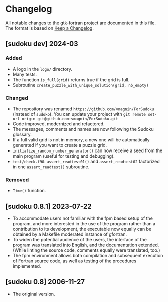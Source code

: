# Changelog

All notable changes to the gtk-fortran project are documented in this file. The
format is based on [Keep a Changelog](https://keepachangelog.com/en/1.1.0/).

## [sudoku dev] 2024-03

### Added
- A logo in the `logo/` directory.
- Many tests.
- The function `is_full(grid)` returns true if the grid is full.
- Subroutine `create_puzzle_with_unique_solution(grid, nb_empty)`

### Changed
- The repository was renamed `https://github.com/vmagnin/ForSudoku` (instead of `sudoko`). 
You can update your project with `git remote set-url origin git@github.com:vmagnin/ForSudoku.git`
- Code improved, modernized and refactored.
- The messages, comments and names are now following the Sudoku glossary.
- If a full valid grid is not in memory, a new one will be automatically
generated if you want to create a puzzle grid.
- `initialize_random_number_generator()` can now receive a seed from the main
program (useful for testing and debugging).
- `test/check.f90`: `assert_readtest01()` and `assert_readtest02` factorized in one `assert_readtest()` subroutine.

### Removed
- `Time()` function.


## [sudoku 0.8.1] 2023-07-22

- To accommodate users not familiar with the fpm based setup of the program,
  and more interested in the use of the program rather than a contribution to
  its development, the executable now equally can be obtained by a Makefile
  moderated instance of gfortran.
- To widen the potential audience of the users, the interface of the program
  was translated into English, and the documentation extended.  (While linting
  the source code, comments equally were translated, too.)
- The fpm environment allows both compilation and subsequent execution of
  Fortran source code, as well as testing of the procedures implemented.


## [sudoku 0.8] 2006-11-27

- The original version.
